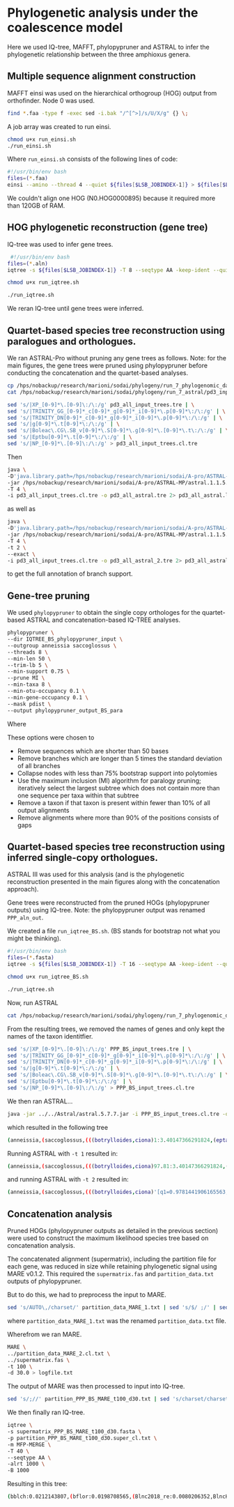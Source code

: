 # Phylogenetic analysis under the coalescence model

Here we used IQ-tree, MAFFT, phylopypruner and ASTRAL to infer the phylogenetic relationship between the three amphioxus genera.

## Multiple sequence alignment construction

MAFFT einsi was used on the hierarchical orthogroup (HOG) output from orthofinder. Node 0 was used.

```bash
find *.faa -type f -exec sed -i.bak "/^[^>]/s/U/X/g" {} \;
```

A job array was created to run einsi.

```bash
chmod u+x run_einsi.sh
./run_einsi.sh
```

Where `run_einsi.sh` consists of the following lines of code:
```bash
#!/usr/bin/env bash
files=(*.faa)
einsi --amino --thread 4 --quiet ${files[$LSB_JOBINDEX-1]} > ${files[$LSB_JOBINDEX-1]%.faa}.aln
```
We couldn't align one HOG (N0.HOG0000895) because it required more than 120GB of RAM.
 
## HOG phylogenetic reconstruction (gene tree)
 
IQ-tree was used to infer gene trees.
 
```bash
 #!/usr/bin/env bash
files=(*.aln)
iqtree -s ${files[$LSB_JOBINDEX-1]} -T 8 --seqtype AA -keep-ident --quiet -B 1000

chmod u+x run_iqtree.sh
```

```bash
./run_iqtree.sh
```

We reran IQ-tree until gene trees were inferred.

## Quartet-based species tree reconstruction using paralogues and orthologues.

We ran ASTRAL-Pro without pruning any gene trees as follows. Note: for the main figures, the gene trees were pruned using phylopypruner before conducting the concatenation and the quartet-based analyses.

```bash
cp /hps/nobackup/research/marioni/sodai/phylogeny/run_7_phylogenomic_dataset_3/phylopypruner_input/*.aln.treefile .
cat /hps/nobackup/research/marioni/sodai/phylogeny/run_7_astral/pd3_input_all/*.aln.treefile > pd3_all_input_trees.tre

sed 's/|XP_[0-9]*\.[0-9]\:/\:/g' pd3_all_input_trees.tre | \
sed 's/|TRINITY_GG_[0-9]*_c[0-9]*_g[0-9]*_i[0-9]*\.p[0-9]*\:/\:/g' | \
sed 's/|TRINITY_DN[0-9]*_c[0-9]*_g[0-9]*_i[0-9]*\.p[0-9]*\:/\:/g' | \
sed 's/|g[0-9]*\.t[0-9]*\:/\:/g' | \
sed 's/|Boleac\.CG\.SB_v[0-9]*\.S[0-9]*\.g[0-9]*\.[0-9]*\.t\:/\:/g' | \
sed 's/|Eptbu[0-9]*\.t[0-9]*\:/\:/g' | \
sed 's/|NP_[0-9]*\.[0-9]\:/\:/g' > pd3_all_input_trees.cl.tre
```

Then

```bash
java \
-D'java.library.path=/hps/nobackup/research/marioni/sodai/A-pro/ASTRAL-MP/lib' \
-jar /hps/nobackup/research/marioni/sodai/A-pro/ASTRAL-MP/astral.1.1.5.jar \
-T 4 \
-i pd3_all_input_trees.cl.tre -o pd3_all_astral.tre 2> pd3_all_astral.lo
```

as well as 

```bash
java \
-D'java.library.path=/hps/nobackup/research/marioni/sodai/A-pro/ASTRAL-MP/lib' \
-jar /hps/nobackup/research/marioni/sodai/A-pro/ASTRAL-MP/astral.1.1.5.jar \
-T 4 \
-t 2 \
--exact \
-i pd3_all_input_trees.cl.tre -o pd3_all_astral_2.tre 2> pd3_all_astral_2.log
```

to get the full annotation of branch support.

## Gene-tree pruning

We used `phylopypruner` to obtain the single copy orthologes for the quartet-based ASTRAL and concatenation-based IQ-TREE analyses.

```bash
phylopypruner \
--dir IQTREE_BS_phylopypruner_input \
--outgroup anneissia saccoglossus \
--threads 8 \
--min-len 50 \
--trim-lb 5 \
--min-support 0.75 \
--prune MI \
--min-taxa 8 \
--min-otu-occupancy 0.1 \
--min-gene-occupancy 0.1 \
--mask pdist \
--output phylopypruner_output_BS_para
```

Where

These options were chosen to
* Remove sequences which are shorter than 50 bases
* Remove branches which are longer than 5 times the standard deviation of all branches
* Collapse nodes with less than 75% bootstrap support into polytomies
* Use the maximum inclusion (MI) algorithm for paralogy pruning; iteratively select the largest subtree which does not contain more than one sequence per taxa within that subtree
* Remove a taxon if that taxon is present within fewer than 10% of all output alignments
* Remove alignments where more than 90% of the positions consists of gaps

## Quartet-based species tree reconstruction using inferred single-copy orthologues.

ASTRAL III was used for this analysis (and is the phylogenetic reconstruction presented in the main figures along with the concatenation approach).

Gene trees were reconstructed from the pruned HOGs (phylopypruner outputs) using IQ-tree. Note: the phylopypruner output was renamed `PPP_aln_out`.

We created a file `run_iqtree_BS.sh`. (BS stands for bootstrap not what you might be thinking).
```bash
#!/usr/bin/env bash
files=(*.fasta)
iqtree -s ${files[$LSB_JOBINDEX-1]} -T 16 --seqtype AA -keep-ident --quiet -B 1000
```

```bash
chmod u+x run_iqtree_BS.sh
```

```bash
./run_iqtree.sh
```

Now, run ASTRAL

```bash
cat /hps/nobackup/research/marioni/sodai/phylogeny/run_7_phylogenomic_dataset_3/PPP_BS_aln_out/*treefile > PPP_BS_input_trees.tre
```

From the resulting trees, we removed the names of genes and only kept the names of the taxon identitfier.

```bash
sed 's/|XP_[0-9]*\.[0-9]\:/\:/g' PPP_BS_input_trees.tre | \
sed 's/|TRINITY_GG_[0-9]*_c[0-9]*_g[0-9]*_i[0-9]*\.p[0-9]*\:/\:/g' | \
sed 's/|TRINITY_DN[0-9]*_c[0-9]*_g[0-9]*_i[0-9]*\.p[0-9]*\:/\:/g' | \
sed 's/|g[0-9]*\.t[0-9]*\:/\:/g' | \
sed 's/|Boleac\.CG\.SB_v[0-9]*\.S[0-9]*\.g[0-9]*\.[0-9]*\.t\:/\:/g' | \
sed 's/|Eptbu[0-9]*\.t[0-9]*\:/\:/g' | \
sed 's/|NP_[0-9]*\.[0-9]\:/\:/g' > PPP_BS_input_trees.cl.tre
```

We then ran ASTRAL...

```bash
java -jar ../../Astral/astral.5.7.7.jar -i PPP_BS_input_trees.cl.tre -o PPP_BS_astral.tre 2> PPP_BS_astral.log
```

which resulted in the following tree

```bash
(anneissia,(saccoglossus,(((botrylloides,ciona)1:3.40147366291824,(eptatretus,((lepisosteus,latimeria)1:0.5110667093105757,(amblyraja,callorhinchus)1:2.044120473262542)1:1.769062324635397)1:1.7671768429741073)1:0.6250968033108345,((bblch,(bflor,(BlncHG_Trinity,Blnc2018_re)1:2.6570162975980915)1:0.4991383151300315)1:1.083883665366072,((ASY_Yue,ASY)1:1.949768020023296,EPI)1:0.17663702610154278)1:4.8248219636106215)1:0.7931137480077383):0.0);
```

Running ASTRAL with `-t 1` resulted in:

```bash
(anneissia,(saccoglossus,(((botrylloides,ciona)97.81:3.40147366291824,(eptatretus,((lepisosteus,latimeria)60.03:0.5110667093105757,(amblyraja,callorhinchus)91.39:2.044120473262542)88.66:1.769062324635397)88.64:1.7671768429741073)64.34:0.6250968033108345,((bblch,(bflor,(BlncHG_Trinity,Blnc2018_re)95.34:2.6570162975980915)59.54:0.4991383151300315)77.46:1.083883665366072,((ASY_Yue,ASY)90.53:1.949768020023296,EPI)44.14:0.17663702610154278)99.49:4.8248219636106215)69.86:0.7931137480077383):0.0);
```

and running ASTRAL with `-t 2` resulted in:

```bash
(anneissia,(saccoglossus,(((botrylloides,ciona)'[q1=0.9781441906165563;q2=0.011499017440432325;q3=0.010356791943011544;f1=2654.683333333334;f2=31.20833333333333;f3=28.10833333333333;pp1=1.0;pp2=0.0;pp3=0.0;QC=45;EN=2714.0]':3.40147366291824,(eptatretus,((lepisosteus,latimeria)'[q1=0.6002647053824846;q2=0.28080361948140986;q3=0.1189316751361058;f1=2140.54393939394;f2=1001.3457070707075;f3=424.1103535353533;pp1=1.0;pp2=3.68172050811551E-232;pp3=0.0;QC=24;EN=3566.0]':0.5110667093105757,(amblyraja,callorhinchus)'[q1=0.9139380341311863;q2=0.046229710035680174;q3=0.039832255833133795;f1=3122.926262626264;f2=157.96691919191915;f3=136.10681818181817;pp1=1.0;pp2=0.0;pp3=0.0;QC=24;EN=3417.0]':2.044120473262542)'[q1=0.8866259182736456;q2=0.05399498229043683;q3=0.05937909943591762;f1=2730.8078282828283;f2=166.30454545454543;f3=182.88762626262627;pp1=1.0;pp2=0.0;pp3=0.0;QC=44;EN=3080.0]':1.769062324635397)'[q1=0.8864311049425553;q2=0.04294134088981418;q3=0.07062755416763053;f1=2554.6944444444443;f2=123.75694444444447;f3=203.54861111111117;pp1=1.0;pp2=0.0;pp3=0.0;QC=72;EN=2882.0]':1.7671768429741073)'[q1=0.6433822091886608;q2=0.2012040916073174;q3=0.15541369920402176;f1=2193.9333333333334;f2=686.1059523809523;f3=529.9607142857142;pp1=1.0;pp2=0.0;pp3=0.0;QC=140;EN=3410.0]':0.6250968033108345,((bblch,(bflor,(BlncHG_Trinity,Blnc2018_re)'[q1=0.9534141776934929;q2=0.020189907266261;q3=0.026395915040246947;f1=4894.828388278393;f2=103.65498390498398;f3=135.51662781662782;pp1=1.0;pp2=0.0;pp3=0.0;QC=13;EN=5134.0]':2.6570162975980915)'[q1=0.5954129072497905;q2=0.1959017362115137;q3=0.20868535653869633;f1=3075.3076659451676;f2=1011.8324675324682;f3=1077.8598665223665;pp1=1.0;pp2=0.0;pp3=0.0;QC=24;EN=5165.0]':0.4991383151300315)'[q1=0.7746303597999609;q2=0.116844022992859;q3=0.10852561720718039;f1=4004.0643298059977;f2=603.9667548500881;f3=560.9689153439155;pp1=1.0;pp2=0.0;pp3=0.0;QC=81;EN=5169.0]':1.083883665366072,((ASY_Yue,ASY)'[q1=0.9053051892400363;q2=0.050761962384084675;q3=0.043932848375883723;f1=4640.594400044426;f2=260.205819180818;f3=225.19978077477998;pp1=1.0;pp2=0.0;pp3=0.0;QC=13;EN=5126.0]':1.949768020023296,EPI)'[q1=0.4413628148096929;q2=0.3171582711012769;q3=0.2414789140890303;f1=2279.638938492064;f2=1638.1224702380953;f3=1247.2385912698414;pp1=1.0;pp2=5.5195361057352476E-58;pp3=0.0;QC=72;EN=5165.0]':0.17663702610154278)'[q1=0.9948808409131442;q2=0.0030374977706438375;q3=0.0020816613162118777;f1=4250.130952380952;f2=12.976190476190474;f3=8.892857142857142;pp1=1.0;pp2=0.0;pp3=0.0;QC=168;EN=4272.0]':4.8248219636106215)'[q1=0.6985599780947401;q2=0.18662036691310088;q3=0.11481965499215893;f1=2672.6904761904757;f2=714.009523809524;f3=439.30000000000007;pp1=1.0;pp2=0.0;pp3=0.0;QC=49;EN=3826.0]':0.7931137480077383):0.0);
```

## Concatenation analysis

Pruned HOGs (phylopypruner outputs as detailed in the previous section) were used to construct the maximum likelihood species tree based on concatenation analysis.

The concatenated alignment (supermatrix), including the partition file for each gene, was reduced in size while retaining phylogenetic signal using MARE v0.1.2. This required the `supermatrix.fas` and `partition_data.txt` outputs of phylopypruner.

But to do this, we had to preprocess the input to MARE.

```bash
sed 's/AUTO\,/charset/' partition_data_MARE_1.txt | sed 's/$/ ;/' | sed 's/-/ - /' | sed 's/\.aln//' | sed ':a;N;$!ba;s/$/\n/g' > partition_data_MARE_2.cl.txt
```

where `partition_data_MARE_1.txt` was the renamed `partition_data.txt` file.

Wherefrom we ran MARE.

```bash
MARE \
../partition_data_MARE_2.cl.txt \
../supermatrix.fas \
-t 100 \
-d 30.0 > logfile.txt
```

The output of MARE was then processed to input into IQ-tree.

```bash
sed 's/;//' partition_PPP_BS_MARE_t100_d30.txt | sed 's/charset/charset,/' | sed 's/ - /-/' | sed 's/charset/AUTO/' > partition_PPP_BS_MARE_t100_d30.super_cl.txt
```

We then finally ran IQ-tree.

```bash
iqtree \
-s supermatrix_PPP_BS_MARE_t100_d30.fasta \
-p partition_PPP_BS_MARE_t100_d30.super_cl.txt \
-m MFP-MERGE \
-T 40 \
--seqtype AA \
-alrt 1000 \
-B 1000
```

Resulting in this tree:

```bash
(bblch:0.0212143807,(bflor:0.0198708565,(Blnc2018_re:0.0080206352,BlncHG_Trinity:0.0050874146)100/100:0.0179084105)100/100:0.0067292076,((EPI:0.0335587903,(ASY_Yue:0.0140559522,ASY:0.0162506137)100/100:0.0262314821)100/100:0.0094741904,((saccoglossus:0.3843243013,anneissia:0.5624068368)100/100:0.1282400014,((((latimeria:0.1033966438,lepisosteus:0.1340149553)100/100:0.0329687226,(callorhinchus:0.0760672984,amblyraja:0.0895193412)100/100:0.0634934855)100/100:0.1513918608,eptatretus:0.5187042999)100/100:0.2191722280,(ciona:0.5148541349,botrylloides:0.5794070871)100/100:0.5284676027)100/100:0.1085351426)100/100:0.3896930670)100/100:0.0196086266);
```

